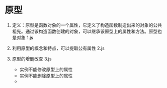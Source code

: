 # 原型
1. 定义：原型是函数对象的一个属性，它定义了构造函数制造出来的对象的公共祖先。通过该构造函数创建的对象，可以继承该原型上的属性和方法。原型也是对象  1.js

2. 利用原型的概念和特点，可以提取公有属性  2.js

3. 原型的增删改查  3.js
    - 实例不能修改原型上的属性
    - 实例不能删除原型上的属性
    - 
